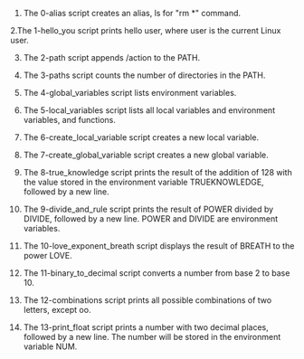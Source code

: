 1. The 0-alias script creates an alias, ls for "rm *" command.

2.The 1-hello_you script prints hello user, where user is the current Linux user.

3. The 2-path script appends /action to the PATH.

4. The 3-paths script counts the number of directories in the PATH.

5. The 4-global_variables script lists environment variables.

6. The 5-local_variables script lists all local variables and environment variables, and functions.

7. The 6-create_local_variable script creates a new local variable.

8. The 7-create_global_variable script creates a new global variable.

9. The 8-true_knowledge script prints the result of the addition of 128 with the value stored in the environment variable TRUEKNOWLEDGE, followed by a new line.

10. The 9-divide_and_rule script prints the result of POWER divided by DIVIDE, followed by a new line. POWER and DIVIDE are environment variables.

11. The 10-love_exponent_breath script displays the result of BREATH to the power LOVE.

12. The 11-binary_to_decimal script converts a number from base 2 to base 10.

13. The 12-combinations script prints all possible combinations of two letters, except oo.

14. The 13-print_float script prints a number with two decimal places, followed by a new line.
The number will be stored in the environment variable NUM.